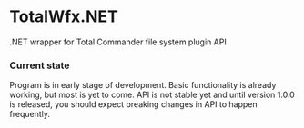 # TotalWfx.NET
.NET wrapper for Total Commander file system plugin API

### Current state
Program is in early stage of development. Basic functionality is already working, but most is yet to come. API is not stable yet and until version 1.0.0 is released, you should expect breaking changes in API to happen frequently.
